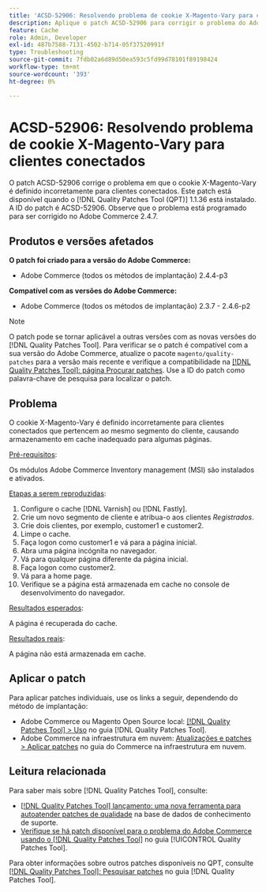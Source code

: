 ```yaml
---
title: 'ACSD-52906: Resolvendo problema de cookie X-Magento-Vary para cache de cliente conectado'
description: Aplique o patch ACSD-52906 para corrigir o problema do Adobe Commerce em que o cookie X-Magento-Vary é definido incorretamente para clientes conectados.
feature: Cache
role: Admin, Developer
exl-id: 487b7588-7131-4502-b714-05f37520991f
type: Troubleshooting
source-git-commit: 7fdb02a6d89d50ea593c5fd99d78101f89198424
workflow-type: tm+mt
source-wordcount: '393'
ht-degree: 0%

---
```


# ACSD-52906: Resolvendo problema de cookie X-Magento-Vary para clientes conectados

O patch ACSD-52906 corrige o problema em que o cookie X-Magento-Vary é definido incorretamente para clientes conectados. Este patch está disponível quando o [!DNL Quality Patches Tool (QPT)] 1.1.36 está instalado. A ID do patch é ACSD-52906. Observe que o problema está programado para ser corrigido no Adobe Commerce 2.4.7.

## Produtos e versões afetados

**O patch foi criado para a versão do Adobe Commerce:**

* Adobe Commerce (todos os métodos de implantação) 2.4.4-p3

**Compatível com as versões do Adobe Commerce:**

* Adobe Commerce (todos os métodos de implantação) 2.3.7 - 2.4.6-p2

>[!NOTE]
>
>O patch pode se tornar aplicável a outras versões com as novas versões do [!DNL Quality Patches Tool]. Para verificar se o patch é compatível com a sua versão do Adobe Commerce, atualize o pacote `magento/quality-patches` para a versão mais recente e verifique a compatibilidade na [[!DNL Quality Patches Tool]: página Procurar patches](https://experienceleague.adobe.com/tools/commerce-quality-patches/index.html?lang=pt-BR). Use a ID do patch como palavra-chave de pesquisa para localizar o patch.

## Problema

O cookie X-Magento-Vary é definido incorretamente para clientes conectados que pertencem ao mesmo segmento do cliente, causando armazenamento em cache inadequado para algumas páginas.

<u>Pré-requisitos</u>:

Os módulos Adobe Commerce Inventory management (MSI) são instalados e ativados.

<u>Etapas a serem reproduzidas</u>:

1. Configure o cache [!DNL Varnish] ou [!DNL Fastly].
1. Crie um novo segmento de cliente e atribua-o aos clientes *Registrados*.
1. Crie dois clientes, por exemplo, customer1 e customer2.
1. Limpe o cache.
1. Faça logon como customer1 e vá para a página inicial.
1. Abra uma página incógnita no navegador.
1. Vá para qualquer página diferente da página inicial.
1. Faça logon como customer2.
1. Vá para a home page.
1. Verifique se a página está armazenada em cache no console de desenvolvimento do navegador.

<u>Resultados esperados</u>:

A página é recuperada do cache.

<u>Resultados reais</u>:

A página não está armazenada em cache.

## Aplicar o patch

Para aplicar patches individuais, use os links a seguir, dependendo do método de implantação:

* Adobe Commerce ou Magento Open Source local: [[!DNL Quality Patches Tool] > Uso](/help/tools/quality-patches-tool/usage.md) no guia [!DNL Quality Patches Tool].
* Adobe Commerce na infraestrutura em nuvem: [Atualizações e patches > Aplicar patches](https://experienceleague.adobe.com/docs/commerce-cloud-service/user-guide/develop/upgrade/apply-patches.html?lang=pt-BR) no guia do Commerce na infraestrutura em nuvem.

## Leitura relacionada

Para saber mais sobre [!DNL Quality Patches Tool], consulte:

* [[!DNL Quality Patches Tool] lançamento: uma nova ferramenta para autoatender patches de qualidade](https://experienceleague.adobe.com/pt-br/docs/commerce-operations/tools/quality-patches-tool/quality-patches-tool-to-self-serve-quality-patches) na base de dados de conhecimento de suporte.
* [Verifique se há patch disponível para o problema do Adobe Commerce usando o  [!DNL Quality Patches Tool]](/help/tools/quality-patches-tool/patches-available-in-qpt/check-patch-for-magento-issue-with-magento-quality-patches.md) no guia [!UICONTROL Quality Patches Tool].


Para obter informações sobre outros patches disponíveis no QPT, consulte [[!DNL Quality Patches Tool]: Pesquisar patches](https://experienceleague.adobe.com/tools/commerce-quality-patches/index.html?lang=pt-BR) no guia [!DNL Quality Patches Tool].
